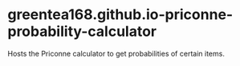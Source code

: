 # greentea168.github.io-priconne-probability-calculator
Hosts the Priconne calculator to get probabilities of certain items.
